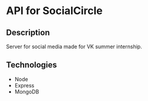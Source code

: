 # API for SocialCircle

## Description
Server for social media made for VK summer internship.

## Technologies
* Node
* Express
* MongoDB

